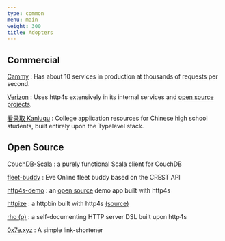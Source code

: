 ```yaml
---
type: common
menu: main
weight: 300
title: Adopters
---
```


## Commercial

[Cammy](http://www.cammy.com)
: Has about 10 services in production at thousands of requests per second.

[Verizon](http://www.verizon.com)
: Uses http4s extensively in its internal services and [open source projects](http://verizon.github.io).

[看录取 Kanluqu](https://www.kanluqu.com)
: College application resources for Chinese high school students, built entirely upon the Typelevel stack. 
	
## Open Source

[CouchDB-Scala](https://github.com/beloglazov/couchdb-scala)
: a purely functional Scala client for CouchDB

[fleet-buddy](https://github.com/reactormonk/fleet-buddy)
: Eve Online fleet buddy based on the CREST API

[http4s-demo](http://demo.http4s.org/)
: an [open source](https://github.com/http4s/http4s_demo) demo app built with http4s

[httpize](http://httpize.herokuapp.com/)
: a httpbin built with http4s [(source)](https://github.com/ppurang/httpize)

[rho (ρ)](http://github.com/http4s/rho)
: a self-documenting HTTP server DSL built upon http4s

[0x7e.xyz](https://github.com/timo-schmid/0x7e.xyz)
: A simple link-shortener

